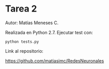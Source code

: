 # Tarea 2

Autor: Matías Meneses C.

Realizada en Python 2.7. Ejecutar test con:

```
python tests.py
```

Link al repositorio:

https://github.com/matiasimc/RedesNeuronales

